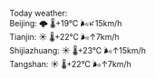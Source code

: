 Today weather:  
Beijing: 🌩  🌡️+19°C 🌬️↙15km/h  
Tianjin: ☀️ 🌡️+22°C 🌬️↑7km/h  
Shijiazhuang: ☀️ 🌡️+23°C 🌬️↑15km/h  
Tangshan: ☀️ 🌡️+22°C 🌬️↑7km/h  
